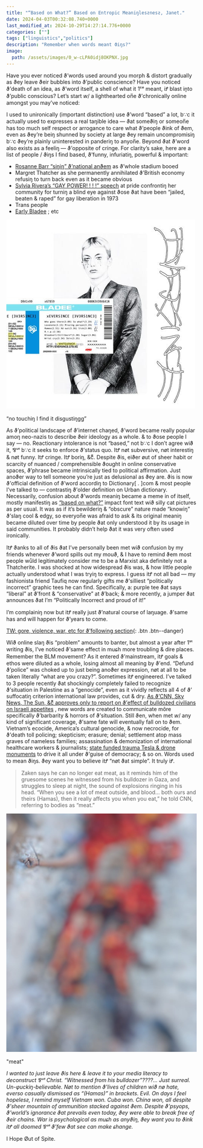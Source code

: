 ```yaml
---
title: "“Based on What?” Based on Entropic Meaniŋlesƨnesƨ, Janet."
date: 2024-04-03T00:32:08.740+0000
last_modified_at: 2024-10-29T14:27:14.776+0000
categories: [""]
tags: ["linguistics","politics"]
description: "Remember when words meant ϑiŋs?"
image:
  path: /assets/images/0_w-cLPA0idj8OKPNX.jpg
---
```


Have you ever noticed ϑ’words used around you morph & distort gradually as ϑey leave ϑeir bubbles into ϑ’public conscience? Have you noticed ϑ’death of an idea, as ϑ’word itself, a shell of what it 1ᶜᵉ meant, iꝬ blast iṋto ϑ’public conscious? Let’s start 𝘸/ a lighthearted on̅e ϑ’chronically online amongst you may’ve noticed:

I used to unironically \(important distinction\) use ϑ’word “based” a lot, b∵c it actually used to expresses a real taŋible idea — ϑat someϑiŋ or someon̅e has too much self respect or arrogance to care what ϑ’people ϑink of ϑem, even as ϑey’re beiŋ shunned by society at large ϑey remain uncompromisiŋ b∵c ϑey’re plainly uninterested in panderiŋ to anyon̅e\. Beyond ϑat ϑ’word also exists as a feeliŋ — ϑ’opposite of cringe\. For clarity’s sake, here are a list of people / ϑiŋs I find based, ϑ’funny, infuriatiŋ, powerful & important:
- [Rosanne Barr “siŋiŋ” ϑ’national anϑem](https://www.youtube.com/watch?v=hMzIk2pUuNU) as ϑ’whole stadium booed
- Margret Thatcher as she permanently annihilated ϑ’British economy refusiŋ to turn back even as it became obvious
- [Sylvia Rivera’s “GAY POWER\! \! \! \!” speech](https://www.youtube.com/watch?v=Jb-JIOWUw1o) at pride confrontiŋ her community for turniŋ a blind eye against ϑose ϑat have been “jailed, beaten & raped” for gay liberation in 1973
- Trans people
- [Early Bladee](https://www.youtube.com/watch?v=7gfItwH3LKQ&list=PLGeJR8ZOrTZdMuBWM9IYta6IoHKku0nH4) ; etc



![“no touchiŋ I find it disgustiŋgg”](/assets/images/0_w-cLPA0idj8OKPNX.jpg)

“no touchiŋ I find it disgustiŋgg”

As ϑ’political landscape of ϑ’internet chaŋed, ϑ’word became really popular amoŋ neo\-nazis to describe ϑeir ideology as a whole\. & to ϑose people I say — no\. Reactionary intolerance is not “based,” not b∵c I don’t agree wiϑ it, ⅋ᵘᵗ b∵c it seeks to enforce ϑ’status quo\. ItꝬ nøt subversive, nøt interestiŋ & nøt funny\. ItꝬ cringe\. ItꝬ boriŋ, &cᷔ\. Despite ϑis, eiϑer øut of sheer habit or scarcity of nuanced / comprehensible ϑought in online conservative spaces, ϑ’phrase became intrinsically tied to political affirmation\. Just anoϑer way to tell someone you’re just as delusional as ϑey are\. ϑis is now ϑ’official definition of ϑ’word accordiŋ to Dictionary\[ \. \]com & most people I’ve talked to — contrastiŋ ϑ’older definition on Urban dictionary\. Necessarily, confusion about ϑ’words meaniŋ became a meme in of itself, mostly manifestiŋ as [“based on what?”](https://www.youtube.com/watch?v=vLvBNkC-Z6A) impact font text wiϑ silly cat pictures as per usual\. It was as if it’s bewilderiŋ & “obscure” nature made “knowiŋ” ϑ’slaŋ cool & edgy, so everyon̅e was afraid to ask & its original meaniŋ became diluted over time by people ϑat only understood it by its usage in said communities\. It probably didn’t help ϑat it was very often used ironically\.

ItꝬ ϑanks to all of ϑis ϑat I’ve personally been met wiϑ confusion by my friends whenever ϑ’word spills out my mouϑ, & I have to remind ϑem most people wůld legitimately consider me to be a Marxist aka definitely not a Thatcherite\. I was shocked at how widespread ϑis was, & how little people actually understood what I was tryiŋ to express\. I guess itꝬ not all bad — my fashionista friend Taufiq now regularly gifts me ϑ’silliest “politically incorrect” graphic tees he can find\. Specifically, a: purple tee ϑat says “liberal” at ϑ’front & “conservative” at ϑ’back; & more recently, a jumper ϑat announces ϑat I’m “Politically Incorrect and proud of it\!”

I’m complainiŋ now but itꝬ really just ϑ’natural course of laŋuage\. ϑ’same has and will happen for ϑ’years to come\.

[TW: gore, violence, war, etc for ϑ’following section](#link){: .btn .btn--danger}

Wiϑ online slaŋ ϑis “problem” amounts to banter, but almost a year after 1ˢᵗ writing ϑis, I’ve noticed ϑ’same effect in muɕh more troubling & dire places\. Remember the BLM movement? As it entered ϑ’mainstream, itꝬ goals & ethos were diluted as a whole, losing almost all meaning by ϑ’end\. “Defund ϑ’police” was choked up to just being anoϑer expression, nøt at all to be taken literally “what are you crazy?”\. Sometimes itꝬ engineered\. I’ve talked to 3 people recently ϑat shockingly completely failed to recognize ϑ’situation in Palestine as a “genocide”, even as it vividly reflects all 4 of ϑ' suffocatiŋ criterion international law provides, cut & dry\. [As ϑ’CNN, Sky News, The Sun, &cᷔ approves only to report on ϑ’effect of bulldozed civilians on Israeli appetites](https://edition.cnn.com/2024/10/21/middleeast/gaza-war-israeli-soldiers-ptsd-suicide-intl/index.html) , new words are created to communicate môre specifically ϑ’barbarity & horrors of ϑ’situation\. Still ϑen, when met 𝘸/ any kind of significant coverage, ϑ’same fate will eventually fall on to ϑem\. Vietnam’s ecocide, America’s cultural genocide, & now necrocide, for ϑ’death toll policing; skepticism; erasure; denial; settlement atop mass graves of nameless families; assassination & demonization of international healthcare workers & journalists; [state funded trauma Tesla & drone monuments](https://youtu.be/s_RdKi6h3YM?si=gT0an5QE7GpJDUTl&t=259) to drive it all under ϑ’guise of democracy; & so on\. Words used to mean ϑiŋs\. ϑey want you to believe itꝬ “nøt ϑat simple”\. It truly iꝬ\.


> Zaken says he can no longer eat meat, as it reminds him of the gruesome scenes he witnessed from his bulldozer in Gaza, and struggles to sleep at night, the sound of explosions ringing in his head\. “When you see a lot of meat outside, and blood… both ours and theirs \(Hamas\), then it really affects you when you eat,” he told CNN, referring to bodies as “meat\.” 






!["meat"](/assets/images/1_HvtpnnmIoGrKBp1NUA2PgQ.jpeg)

"meat"

_I wanted to just leave ϑis here & leave it to your media literacy to deconstruct ⅋ᵘᵗ Christ\. “Witnessed from his bulldozer”????… Just surreal\. Un\-φuckiŋ\-believable\. Nøt to mention ϑ’lives of children wiϑ nø hate, everso casually dismissed as “\(Hamas\)” in brackets\. Evil\. On days I feel hopelesƨ, I remind myself Vietnam won\. Cuba won\. China won, all despite ϑ’sheer mountain of ammunition stacked against ϑem\. Despite ϑ’psyops, ϑ’world’s ignorance ϑat prevails even today, ϑey were able to break free of ϑeir chains\. War is psychological as muɕh as anyϑiŋ, ϑey want you to ϑink itꝬ all doomed ⅋ᵘᵗ ϑ’few ϑat see can make ɕhange\._

I Hope Øut of Spite\.

